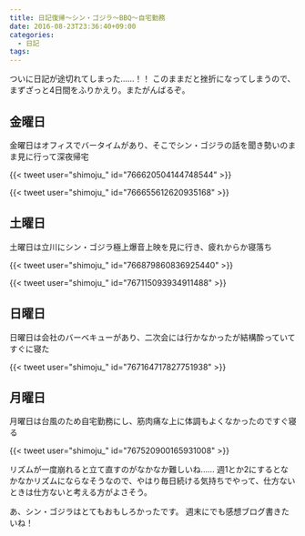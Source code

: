 ```yaml
---
title: 日記復帰〜シン・ゴジラ〜BBQ〜自宅勤務
date: 2016-08-23T23:36:40+09:00
categories:
  - 日記
tags:
---
```


ついに日記が途切れてしまった……！！
このままだと挫折になってしまうので、まずざっと4日間をふりかえり。またがんばるぞ。

## 金曜日

金曜日はオフィスでバータイムがあり、そこでシン・ゴジラの話を聞き勢いのまま見に行って深夜帰宅

{{< tweet user="shimoju_" id="766620504144748544" >}}

{{< tweet user="shimoju_" id="766655612620935168" >}}

## 土曜日

土曜日は立川にシン・ゴジラ極上爆音上映を見に行き、疲れからか寝落ち

{{< tweet user="shimoju_" id="766879860836925440" >}}

{{< tweet user="shimoju_" id="767115093934911488" >}}

## 日曜日

日曜日は会社のバーベキューがあり、二次会には行かなかったが結構酔っていてすぐに寝た

{{< tweet user="shimoju_" id="767164717827751938" >}}

## 月曜日

月曜日は台風のため自宅勤務にし、筋肉痛な上に体調もよくなかったのですぐ寝る

{{< tweet user="shimoju_" id="767520900165931008" >}}

リズムが一度崩れると立て直すのがなかなか難しいね……
週1とか2にするとなかなかリズムにならなそうなので、やはり毎日続ける気持ちでやって、仕方ないときは仕方ないと考える方がよさそう。

あ、シン・ゴジラはとてもおもしろかったです。
週末にでも感想ブログ書きたいね！
